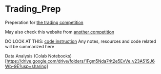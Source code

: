 # Trading_Prep

Preperation for [the trading competition](https://readytradergo.optiver.com/#body-section-1)

May also check this website from [another competition](https://imc-prosperity.notion.site/Trading-glossary-24efca3bc5ac44cca3102a8e4a316229)


DO LOOK AT THIS: [code instruction](https://imc-prosperity.notion.site/Writing-an-Algorithm-in-Python-c44b46f32941430fa1eccb6ff054be26) 
Any notes, resources and code related will be summarized here

Data Analysis (Colab Notebooks)[https://drive.google.com/drive/folders/1Fgm5Nda74t2e5EvVe_v23A51SJ6Wb-9E?usp=sharing]
